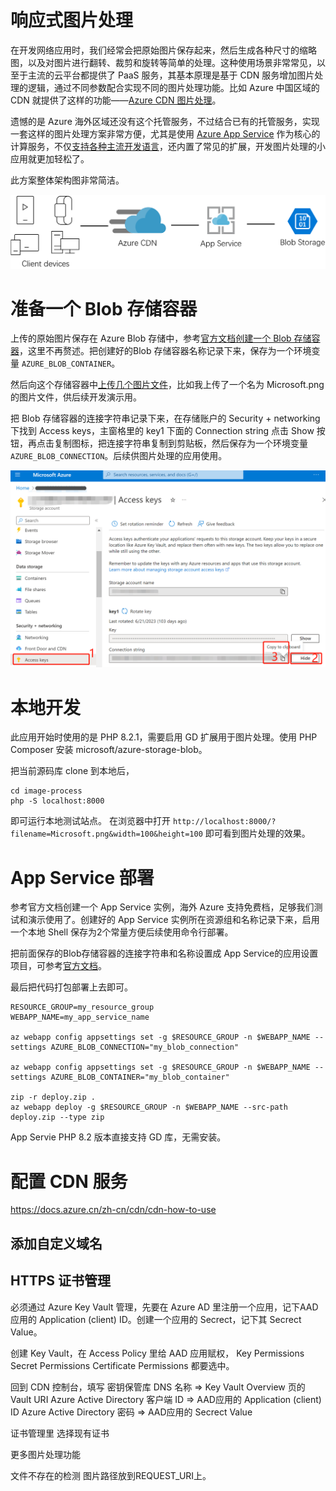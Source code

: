 # 响应式图片处理

在开发网络应用时，我们经常会把原始图片保存起来，然后生成各种尺寸的缩略图，以及对图片进行翻转、裁剪和旋转等简单的处理。这种使用场景非常常见，以至于主流的云平台都提供了 PaaS 服务，其基本原理是基于 CDN 服务增加图片处理的逻辑，通过不同参数配合实现不同的图片处理功能。比如 Azure 中国区域的 CDN 就提供了这样的功能——[Azure CDN 图片处理](https://docs.azure.cn/zh-cn/cdn/cdn-image-processing)。

遗憾的是 Azure 海外区域还没有这个托管服务，不过结合已有的托管服务，实现一套这样的图片处理方案非常方便，尤其是使用 [Azure App Service](https://azure.microsoft.com/products/app-service/) 作为核心的计算服务，不仅[支持各种主流开发语言](https://learn.microsoft.com/en-us/azure/app-service/overview#built-in-languages-and-frameworks)，还内置了常见的扩展，开发图片处理的小应用就更加轻松了。

此方案整体架构图非常简洁。

![图片处理整体架构图](doc/image-process-arch.png)

# 准备一个 Blob 存储容器

上传的原始图片保存在 Azure Blob 存储中，参考[官方文档创建一个 Blob 存储容器](https://learn.microsoft.com/azure/storage/blobs/storage-quickstart-blobs-portal#create-a-container)，这里不再赘述。把创建好的Blob 存储容器名称记录下来，保存为一个环境变量 `AZURE_BLOB_CONTAINER`。

然后向这个存储容器中[上传几个图片文件](https://learn.microsoft.com/azure/storage/blobs/storage-quickstart-blobs-portal#upload-a-block-blob)，比如我上传了一个名为 Microsoft.png 的图片文件，供后续开发演示用。

把 Blob 存储容器的连接字符串记录下来，在存储账户的 Security + networking 下找到 Access keys，主窗格里的 key1 下面的 Connection string 点击 Show 按钮，再点击复制图标，把连接字符串复制到剪贴板，然后保存为一个环境变量 `AZURE_BLOB_CONNECTION`。后续供图片处理的应用使用。

![获取 Blob 存储容器的连接字符串](doc/blob-connection.png)


# 本地开发
此应用开始时使用的是 PHP 8.2.1，需要启用 GD 扩展用于图片处理。使用 PHP Composer 安装 microsoft/azure-storage-blob。

把当前源码库 clone 到本地后，
```shell
cd image-process
php -S localhost:8000
```
即可运行本地测试站点。
在浏览器中打开 `http://localhost:8000/?filename=Microsoft.png&width=100&height=100` 即可看到图片处理的效果。

# App Service 部署

参考官方文档创建一个 App Service 实例，海外 Azure 支持免费档，足够我们测试和演示使用了。创建好的 App Service 实例所在资源组和名称记录下来，启用一个本地 Shell 保存为2个常量方便后续使用命令行部署。 

把前面保存的Blob存储容器的连接字符串和名称设置成 App Service的应用设置项目，可参考[官方文档](https://docs.microsoft.com/azure/app-service/configure-common#configure-app-settings)。

最后把代码打包部署上去即可。

```
RESOURCE_GROUP=my_resource_group
WEBAPP_NAME=my_app_service_name

az webapp config appsettings set -g $RESOURCE_GROUP -n $WEBAPP_NAME --settings AZURE_BLOB_CONNECTION="my_blob_connection"

az webapp config appsettings set -g $RESOURCE_GROUP -n $WEBAPP_NAME --settings AZURE_BLOB_CONTAINER="my_blob_container"

zip -r deploy.zip .
az webapp deploy -g $RESOURCE_GROUP -n $WEBAPP_NAME --src-path deploy.zip --type zip
```
App Servie PHP 8.2 版本直接支持 GD 库，无需安装。

# 配置 CDN 服务
https://docs.azure.cn/zh-cn/cdn/cdn-how-to-use

## 添加自定义域名

## HTTPS 证书管理
必须通过 Azure Key Vault 管理，先要在 Azure AD 里注册一个应用，记下AAD应用的 Application (client) ID。创建一个应用的 Secrect，记下其 Secrect Value。

创建 Key Vault，在 Access Policy 里给 AAD 应用赋权，
Key Permissions
Secret Permissions
Certificate Permissions
都要选中。

回到 CDN 控制台，填写
密钥保管库 DNS 名称 => Key Vault Overview 页的 Vault URI
Azure Active Directory 客户端 ID => AAD应用的 Application (client) ID
Azure Active Directory 密码 => AAD应用的 Secrect Value

证书管理里
选择现有证书

更多图片处理功能

文件不存在的检测
图片路径放到REQUEST_URI上。
